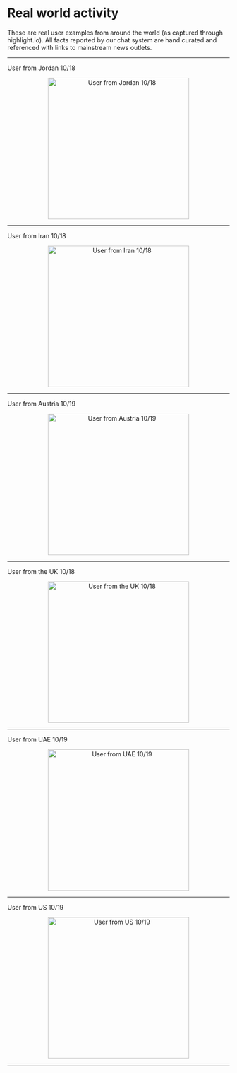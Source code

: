 # Real world activity

These are real user examples from around the world (as captured through highlight.io).
All facts reported by our chat system are hand curated and referenced with links to mainstream news outlets.

---

User from Jordan 10/18
<p align="center">
<img src="examples/ex1.jpeg" alt="User from Jordan 10/18" width="320"/>
</p>

---

User from Iran 10/18
<p align="center">
<img src="examples/ex2.jpeg" alt="User from Iran 10/18" width="320"/>
</p>

---

User from Austria 10/19
<p align="center">
<img src="examples/ex3.jpeg" alt="User from Austria 10/19" width="320"/>
</p>

---

User from the UK 10/18
<p align="center">
<img src="examples/ex4.jpeg" alt="User from the UK 10/18" width="320"/>
</p>

---

User from UAE 10/19
<p align="center">
<img src="examples/ex5.jpeg" alt="User from UAE 10/19" width="320"/>
</p>

---

User from US 10/19
<p align="center">
<img src="examples/ex6.jpeg" alt="User from US 10/19" width="320"/>
</p>

---

